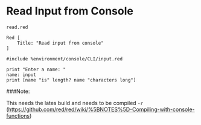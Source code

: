 # Read Input from Console

`read.red`

```red
Red [
    Title: "Read input from console"
]

#include %environment/console/CLI/input.red

print "Enter a name: "
name: input
print [name "is" length? name "characters long"]
```
 
###Note:

This needs the lates build and needs to be compiled `-r`  
(https://github.com/red/red/wiki/%5BNOTES%5D-Compiling-with-console-functions)
